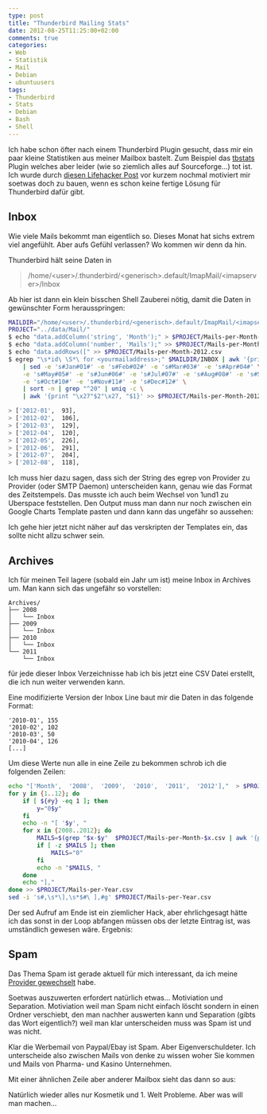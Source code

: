 ```yaml
---
type: post
title: "Thunderbird Mailing Stats"
date: 2012-08-25T11:25:00+02:00
comments: true
categories:
- Web
- Statistik
- Mail
- Debian
- ubuntuusers
tags:
- Thunderbird
- Stats
- Debian
- Bash
- Shell
---
```


Ich habe schon öfter nach einem Thunderbird Plugin gesucht, dass mir ein
paar kleine Statistiken aus meiner Mailbox bastelt. Zum Beispiel das
[tbstats](http://tbstats.sourceforge.net/) Plugin welches aber leider (wie
so ziemlich alles auf Sourceforge...) tot ist. Ich wurde durch
[diesen Lifehacker Post](http://www.lifehacker.com.au/2012/03/what-lessons-could-you-learn-if-you-had-analytics-for-your-life/)
vor kurzem nochmal motiviert mir soetwas doch zu bauen, wenn es schon keine
fertige Lösung für Thunderbird dafür gibt.

## Inbox

Wie viele Mails bekommt man eigentlich so. Dieses Monat hat sichs extrem
viel angefühlt. Aber aufs Gefühl verlassen? Wo kommen wir denn da hin.

Thunderbird hält seine Daten in

> /home/&lt;user&gt;/.thunderbird/&lt;generisch&gt;.default/ImapMail/&lt;imapserver&gt;/Inbox

Ab hier ist dann ein klein bisschen Shell Zauberei nötig, damit die Daten
in gewünschter Form herausspringen:

``` bash
MAILDIR="/home/<user>/.thunderbird/<generisch>.default/ImapMail/<imapserver>/Inbox"
PROJECT="../data/Mail/"
$ echo "data.addColumn('string', 'Month');" > $PROJECT/Mails-per-Month-2012.csv
$ echo "data.addColumn('number', 'Mails');" >> $PROJECT/Mails-per-Month-2012.csv
$ echo "data.addRows([" >> $PROJECT/Mails-per-Month-2012.csv
$ egrep "\s*id\ \S*\ for <yourmailaddress>;" $MAILDIR/INBOX | awk '{print $8"-"$7 }' \
    | sed -e 's#Jan#01#' -e 's#Feb#02#' -e 's#Mar#03#' -e 's#Apr#04#' \
    -e 's#May#05#' -e 's#Jun#06#' -e 's#Jul#07#' -e 's#Aug#08#' -e 's#Sep#09#' \
    -e 's#Oct#10#' -e 's#Nov#11#' -e 's#Dec#12#' \
    | sort -n | grep "^20" | uniq -c \
    | awk '{print "\x27"$2"\x27, "$1}' >> $PROJECT/Mails-per-Month-2012.csv

> ['2012-01',  93],
> ['2012-02',  106],
> ['2012-03',  129],
> ['2012-04',  120],
> ['2012-05',  226],
> ['2012-06',  291],
> ['2012-07',  204],
> ['2012-08',  118],
```

Ich muss hier dazu sagen, dass sich der String des egrep von Provider zu
Provider (oder SMTP Daemon) unterscheiden kann, genau wie das Format des
Zeitstempels. Das musste ich auch beim Wechsel von 1und1 zu Uberspace
feststellen. Den Output muss man dann nur noch zwischen ein Google Charts
Template pasten und dann kann das ungefähr so aussehen:

<script type="text/javascript" src="https://www.google.com/jsapi"></script>
<script type="text/javascript">
google.load("visualization", "1", {packages:["corechart"]});
google.setOnLoadCallback(drawChart);
function drawChart() {
var data = new google.visualization.DataTable();
data.addColumn('string', 'Month');
data.addColumn('number', 'Mails');
data.addRows([
['2012-01',  93],
['2012-02',  106],
['2012-03',  129],
['2012-04',  120],
['2012-05',  226],
['2012-06',  291],
['2012-07',  204],
['2012-08',  118],
]);

var options = {
height: 500,
title: 'Mails per Month' ,
};

var chart = new google.visualization.ColumnChart(document.getElementById('colchart6_div'));
chart.draw(data, options);
}
</script>
<div id="colchart6_div"></div>

Ich gehe hier jetzt nicht näher auf das verskripten der Templates ein, das
sollte nicht allzu schwer sein.

## Archives

Ich für meinen Teil lagere (sobald ein Jahr um ist) meine Inbox in Archives um.
Man kann sich das ungefähr so vorstellen:

```
Archives/
├── 2008
│   └── Inbox
├── 2009
│   └── Inbox
├── 2010
│   └── Inbox
└── 2011
    └── Inbox
```

für jede dieser Inbox Verzeichnisse hab ich bis jetzt eine CSV Datei
erstellt, die ich nun weiter verwenden kann.


Eine modifizierte Version der Inbox Line baut mir die Daten in das folgende
Format:

```
'2010-01', 155
'2010-02', 102
'2010-03', 50
'2010-04', 126
[...]
```

Um diese Werte nun alle in eine Zeile zu bekommen schrob ich
die folgenden Zeilen:

``` bash
echo "['Month',  '2008',  '2009',  '2010',  '2011',  '2012'],"  > $PROJECT/Mails-per-Year.csv
for y in {1..12}; do
    if [ ${#y} -eq 1 ]; then
        y="0$y"
    fi
    echo -n "[ '$y', "
    for x in {2008..2012}; do
        MAILS=$(grep "$x-$y"  $PROJECT/Mails-per-Month-$x.csv | awk '{print $2}')
        if [ -z $MAILS ]; then
            MAILS="0"
        fi
        echo -n "$MAILS, "
    done
    echo "],"
done >> $PROJECT/Mails-per-Year.csv
sed -i 's#,\s*\],\s*$#\ ],#g' $PROJECT/Mails-per-Year.csv
```

Der sed Aufruf am Ende ist ein ziemlicher Hack, aber ehrlichgesagt hätte ich das sonst in
der Loop abfangen müssen obs der letzte Eintrag ist, was umständlich gewesen wäre. Ergebnis:

<script type="text/javascript">
google.load("visualization", "1", {packages:["corechart"]});
google.setOnLoadCallback(drawChart);
function drawChart() {
var data = google.visualization.arrayToDataTable([
['Month',  '2008',  '2009',  '2010',  '2011',  '2012'],
['01',  0,  0,  155,  105,  93],
['02',  0,  0,  102,  89,  106],
['03',  0,  0,  50,  104,  129],
['04',  0,  13,  126,  75,  120],
['05',  0,  30,  130,  146,  226],
['06',  0,  56,  102,  117,  291],
['07',  0,  48,  86,  99,  204],
['08',  0,  49,  131,  125,  118],
['09',  0,  135,  80,  166,  0],
['10',  2,  136,  154,  126,  0],
['11',  2,  157,  119,  123,  0],
['12',  4,  111,  95,  104,  0],
]);
var options = {
height: 500,
title: 'Mails per Year' ,
};

var chart = new google.visualization.LineChart(document.getElementById('chart3_div'));
chart.draw(data, options);
}
</script>
<div id="chart3_div"></div>

## Spam

Das Thema Spam ist gerade aktuell für mich interessant, da ich meine
[Provider gewechselt](/blog/2012/08/17/ich-wechselte-zu-uberspace-dot-de/)
habe.

Soetwas auszuwerten erfordert natürlich etwas... Motiviation und
Separation.  Motiviation weil man Spam nicht einfach löscht sondern in
einen Ordner verschiebt, den man nachher auswerten kann und Separation
(gibts das Wort eigentlich?) weil man klar unterscheiden muss was Spam ist
und was nicht.

Klar die Werbemail von Paypal/Ebay  ist Spam. Aber Eigenverschuldeter. Ich
unterscheide also zwischen Mails von denke zu wissen woher Sie kommen und
Mails von Pharma- und Kasino Unternehmen.

Mit einer ähnlichen Zeile aber anderer Mailbox sieht das dann so aus:

<script type="text/javascript">
google.load("visualization", "1", {packages:["corechart"]});
google.setOnLoadCallback(drawChart);
function drawChart() {
var data = google.visualization.arrayToDataTable([
['Month',  'Spam'],
['2009-05',  23],
['2009-06',  35],
['2009-07',  24],
['2009-08',  29],
['2009-09',  37],
['2009-10',  17],
['2009-11',  1],
['2009-12',  12],
['2010-01',  4],
['2010-02',  5],
['2010-03',  12],
['2010-04',  21],
['2010-05',  2],
['2010-06',  9],
['2010-07',  12],
['2010-08',  20],
['2010-09',  30],
['2010-10',  38],
['2010-11',  34],
['2010-12',  44],
['2011-01',  25],
['2011-02',  5],
['2011-03',  3],
['2011-04',  35],
['2011-05',  41],
['2011-06',  49],
['2011-07',  29],
['2011-08',  29],
['2011-09',  20],
['2011-10',  17],
['2011-11',  20],
['2011-12',  34],
['2012-01',  21],
['2012-02',  30],
['2012-03',  32],
['2012-04',  20],
['2012-05',  55],
['2012-06',  59],
['2012-07',  38],
['2012-08',  33],
]);
var options = {
height: 500,
title: 'Recieved Spam',
};

var chart = new
google.visualization.LineChart(document.getElementById('chart2_div'));
chart.draw(data,
options);
}
</script>
<div id="chart2_div"></div>

Natürlich wieder alles nur Kosmetik und 1. Welt Probleme. Aber was will man
machen...
